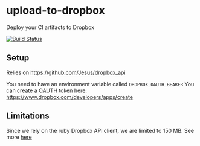 # upload-to-dropbox
Deploy your CI artifacts to Dropbox

[![Build Status](https://travis-ci.org/Jawnnypoo/upload-to-dropbox.svg?branch=master)](https://travis-ci.org/Jawnnypoo/upload-to-dropbox)

## Setup
Relies on https://github.com/Jesus/dropbox_api

You need to have an environment variable called `DROPBOX_OAUTH_BEARER`
You can create a OAUTH token here:
https://www.dropbox.com/developers/apps/create

## Limitations
Since we rely on the ruby Dropbox API client, we are limited to 150 MB. See more [here](http://jesus.github.io/dropbox_api/DropboxApi/Client.html#upload-instance_method)
